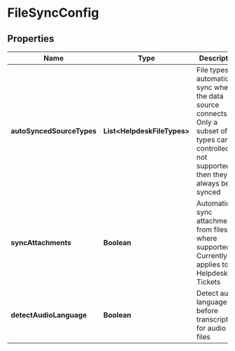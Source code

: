 

# FileSyncConfig


## Properties

| Name | Type | Description | Notes |
|------------ | ------------- | ------------- | -------------|
|**autoSyncedSourceTypes** | **List&lt;HelpdeskFileTypes&gt;** | File types to automatically sync when the data source connects. Only a subset of file types can be          controlled. If not supported, then they will always be synced |  [optional] |
|**syncAttachments** | **Boolean** | Automatically sync attachments from files where supported. Currently applies to Helpdesk Tickets |  [optional] |
|**detectAudioLanguage** | **Boolean** | Detect audio language before transcription for audio files |  [optional] |



